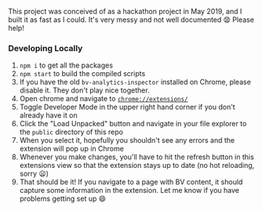 This project was conceived of as a hackathon project in May 2019, and I built it as fast as I could. It's very messy and not well documented :anguished: Please help!

### Developing Locally
1. `npm i` to get all the packages
2. `npm start` to build the compiled scripts
3. If you have the old `bv-analytics-inspector` installed on Chrome, please disable it. They don't play nice together.
4. Open chrome and navigate to [`chrome://extensions/`](chrome://extensions/)
5. Toggle Developer Mode in the upper right hand corner if you don't already have it on
6. Click the "Load Unpacked" button and navigate in your file explorer to the `public` directory of this repo
7. When you select it, hopefully you shouldn't see any errors and the extension will pop up in Chrome
8. Whenever you make changes, you'll have to hit the refresh button in this extensions view so that the extension stays up to date (no hot reloading, sorry :frowning:)
9. That should be it! If you navigate to a page with BV content, it should capture some information in the extension. Let me know if you have problems getting set up :smile: